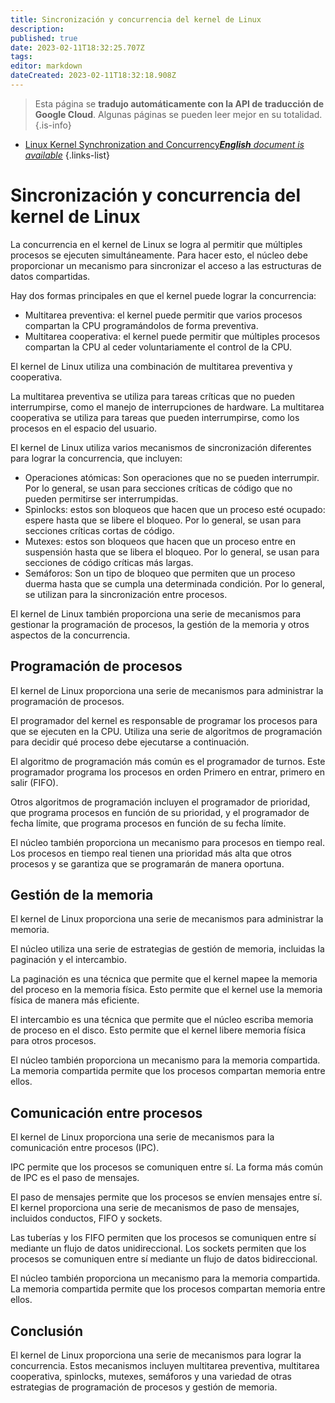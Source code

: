 ```yaml
---
title: Sincronización y concurrencia del kernel de Linux
description: 
published: true
date: 2023-02-11T18:32:25.707Z
tags: 
editor: markdown
dateCreated: 2023-02-11T18:32:18.908Z
---
```


> Esta página se **tradujo automáticamente con la API de traducción de Google Cloud**.
Algunas páginas se pueden leer mejor en su totalidad.{.is-info}



- [Linux Kernel Synchronization and Concurrency***English** document is available*](/en/Knowledge-base/Linux/linux-kernel-synchronization-and-concurrency)
{.links-list}


# Sincronización y concurrencia del kernel de Linux

La concurrencia en el kernel de Linux se logra al permitir que múltiples procesos se ejecuten simultáneamente. Para hacer esto, el núcleo debe proporcionar un mecanismo para sincronizar el acceso a las estructuras de datos compartidas.

Hay dos formas principales en que el kernel puede lograr la concurrencia:

- Multitarea preventiva: el kernel puede permitir que varios procesos compartan la CPU programándolos de forma preventiva.
- Multitarea cooperativa: el kernel puede permitir que múltiples procesos compartan la CPU al ceder voluntariamente el control de la CPU.

El kernel de Linux utiliza una combinación de multitarea preventiva y cooperativa.

La multitarea preventiva se utiliza para tareas críticas que no pueden interrumpirse, como el manejo de interrupciones de hardware. La multitarea cooperativa se utiliza para tareas que pueden interrumpirse, como los procesos en el espacio del usuario.

El kernel de Linux utiliza varios mecanismos de sincronización diferentes para lograr la concurrencia, que incluyen:

- Operaciones atómicas: Son operaciones que no se pueden interrumpir. Por lo general, se usan para secciones críticas de código que no pueden permitirse ser interrumpidas.
- Spinlocks: estos son bloqueos que hacen que un proceso esté ocupado: espere hasta que se libere el bloqueo. Por lo general, se usan para secciones críticas cortas de código.
- Mutexes: estos son bloqueos que hacen que un proceso entre en suspensión hasta que se libera el bloqueo. Por lo general, se usan para secciones de código críticas más largas.
- Semáforos: Son un tipo de bloqueo que permiten que un proceso duerma hasta que se cumpla una determinada condición. Por lo general, se utilizan para la sincronización entre procesos.

El kernel de Linux también proporciona una serie de mecanismos para gestionar la programación de procesos, la gestión de la memoria y otros aspectos de la concurrencia.

## Programación de procesos

El kernel de Linux proporciona una serie de mecanismos para administrar la programación de procesos.

El programador del kernel es responsable de programar los procesos para que se ejecuten en la CPU. Utiliza una serie de algoritmos de programación para decidir qué proceso debe ejecutarse a continuación.

El algoritmo de programación más común es el programador de turnos. Este programador programa los procesos en orden Primero en entrar, primero en salir (FIFO).

Otros algoritmos de programación incluyen el programador de prioridad, que programa procesos en función de su prioridad, y el programador de fecha límite, que programa procesos en función de su fecha límite.

El núcleo también proporciona un mecanismo para procesos en tiempo real. Los procesos en tiempo real tienen una prioridad más alta que otros procesos y se garantiza que se programarán de manera oportuna.

## Gestión de la memoria

El kernel de Linux proporciona una serie de mecanismos para administrar la memoria.

El núcleo utiliza una serie de estrategias de gestión de memoria, incluidas la paginación y el intercambio.

La paginación es una técnica que permite que el kernel mapee la memoria del proceso en la memoria física. Esto permite que el kernel use la memoria física de manera más eficiente.

El intercambio es una técnica que permite que el núcleo escriba memoria de proceso en el disco. Esto permite que el kernel libere memoria física para otros procesos.

El núcleo también proporciona un mecanismo para la memoria compartida. La memoria compartida permite que los procesos compartan memoria entre ellos.

## Comunicación entre procesos

El kernel de Linux proporciona una serie de mecanismos para la comunicación entre procesos (IPC).

IPC permite que los procesos se comuniquen entre sí. La forma más común de IPC es el paso de mensajes.

El paso de mensajes permite que los procesos se envíen mensajes entre sí. El kernel proporciona una serie de mecanismos de paso de mensajes, incluidos conductos, FIFO y sockets.

Las tuberías y los FIFO permiten que los procesos se comuniquen entre sí mediante un flujo de datos unidireccional. Los sockets permiten que los procesos se comuniquen entre sí mediante un flujo de datos bidireccional.

El núcleo también proporciona un mecanismo para la memoria compartida. La memoria compartida permite que los procesos compartan memoria entre ellos.

## Conclusión

El kernel de Linux proporciona una serie de mecanismos para lograr la concurrencia. Estos mecanismos incluyen multitarea preventiva, multitarea cooperativa, spinlocks, mutexes, semáforos y una variedad de otras estrategias de programación de procesos y gestión de memoria.